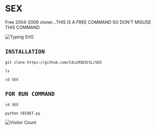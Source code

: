 # SEX
Free 2004-2009 cloner...THIS IS A FREE COMMAND SO DON'T MISUSE THIS COMMAND 


![Typing SVG](https://readme-typing-svg.herokuapp.com?font=Neuton&size=25&color=30FF40&background=000000&center=true&vCenter=true&width=360&height=60&lines=Hello+World%2C+SECDET+Here;today+I+will+Give+you+;how+to+Clone+2004-2010+Old+Id+%3Av)


## ``INSTALLATION``

`git clone https://github.com/C4LLM3D3V1L/SEX`

`ls`

`cd SEX`
## ``FOR RUN COMMAND``
`cd SEX`

`python SECDET.py`









![Visitor Count](https://profile-counter.glitch.me/C4LLM3D3V1L/count.svg)
